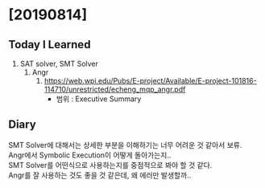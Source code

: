 # [20190814] 

## Today I Learned
1. SAT solver, SMT Solver
    1. Angr
        1. https://web.wpi.edu/Pubs/E-project/Available/E-project-101816-114710/unrestricted/echeng_mqp_angr.pdf
            - 범위 : Executive Summary

## Diary
SMT Solver에 대해서는 상세한 부분을 이해하기는 너무 어려운 것 같아서 보류. <br>
Angr에서 Symbolic Execution이 어떻게 돌아가는지.. <br>
SMT Solver를 어떤식으로 사용하는지를 중점적으로 봐야 할 것 같다. <br>
Angr를 잘 사용하는 것도 좋을 것 같은데, 왜 에러만 발생할까.. <br>